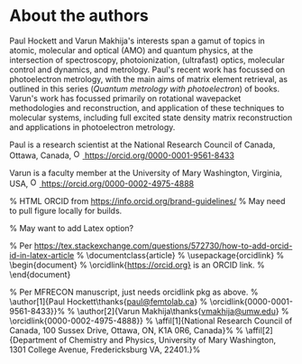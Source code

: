 # About the authors


Paul Hockett and Varun Makhija's interests span a gamut of topics in atomic, molecular and optical (AMO) and quantum physics, at the intersection of spectroscopy, photoionization, (ultrafast) optics, molecular control and dynamics, and metrology. Paul's recent work has focussed on photoelectron metrology, with the main aims of matrix element retrieval, as outlined in this series (*Quantum metrology with photoelectron*) of books. Varun's work has focussed primarily on rotational wavepacket methodologies and reconstruction, and application of these techniques to molecular systems, including full excited state density matrix reconstruction and applications in photoelectron metrology. 

Paul is a research scientist at the National Research Council of Canada, Ottawa, Canada, <a href="https://orcid.org/0000-0001-9561-8433">
<img alt="ORCID logo" src="https://info.orcid.org/wp-content/uploads/2019/11/orcid_16x16.png" width="16" height="16" />
https://orcid.org/0000-0001-9561-8433
</a>

Varun is a faculty member at the University of Mary Washington, Virginia, USA, <a href="https://orcid.org/0000-0002-4975-4888">
<img alt="ORCID logo" src="https://info.orcid.org/wp-content/uploads/2019/11/orcid_16x16.png" width="16" height="16" />
https://orcid.org/0000-0002-4975-4888
</a>

% HTML ORCID from https://info.orcid.org/brand-guidelines/
% May need to pull figure locally for builds.

% May want to add Latex option?

% Per https://tex.stackexchange.com/questions/572730/how-to-add-orcid-id-in-latex-article
% \documentclass{article}
% \usepackage{orcidlink}
% \begin{document}
% \orcidlink{https://orcid.org} is an ORCID link.
% \end{document}

% Per MFRECON manuscript, just needs orcidlink pkg as above.
% \author[1]{Paul Hockett\thanks{paul@femtolab.ca} % \orcidlink{0000-0001-9561-8433}}%
% \author[2]{Varun Makhija\thanks{vmakhija@umw.edu} % \orcidlink{0000-0002-4975-4888}}
% \affil[1]{National Research Council of Canada, 100 Sussex Drive, Ottawa, ON, K1A 0R6, Canada}%
% \affil[2]{Department of Chemistry and Physics, University of Mary Washington, 1301 College Avenue, Fredericksburg VA, 22401.}%

